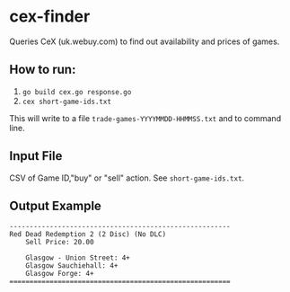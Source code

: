 # cex-finder
Queries CeX (uk.webuy.com) to find out availability and prices of games.

## How to run:
1. `go build cex.go response.go`
2. `cex short-game-ids.txt`

This will write to a file `trade-games-YYYYMMDD-HHMMSS.txt` and to command line.

## Input File

CSV of Game ID,"buy" or "sell" action. See `short-game-ids.txt`. 

## Output Example

```
-------------------------------------------------------
Red Dead Redemption 2 (2 Disc) (No DLC)
    Sell Price: 20.00

    Glasgow - Union Street: 4+
    Glasgow Sauchiehall: 4+
    Glasgow Forge: 4+
=======================================================
```

